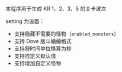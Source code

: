 本程序用于生成 KR 1、2、3、5 的关卡波次

setting 为设置：
- 支持隐藏不需要的怪物（`enabled_monsters`）
- 支持 Dove 版斗蛐蛐格式
- 支持将时间单位换算为秒
- 支持自定义默认值
- 支持增加自定义怪物
